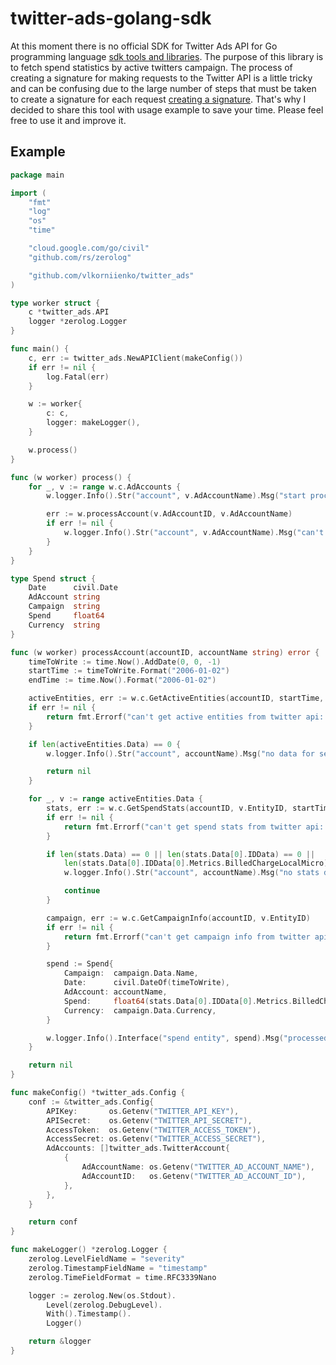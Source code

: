 # twitter-ads-golang-sdk

At this moment there is no official SDK for Twitter Ads API for Go programming language [sdk tools and libraries](https://developer.twitter.com/en/docs/twitter-ads-api/tools-and-libraries). 
The purpose of this library is to fetch spend statistics by active twitters campaign. The process of creating a signature for making requests to the Twitter API is a little tricky and can be confusing due to the large number of steps that must be taken to create a signature for each request [creating a signature](https://developer.twitter.com/en/docs/authentication/oauth-1-0a/creating-a-signature). That's why I decided to share this tool with usage example to save your time. Please feel free to use it and improve it. 

## Example

```go
package main

import (
	"fmt"
	"log"
	"os"
	"time"

	"cloud.google.com/go/civil"
	"github.com/rs/zerolog"

	"github.com/vlkorniienko/twitter_ads"
)

type worker struct {
	c *twitter_ads.API
	logger *zerolog.Logger
}

func main() {
	c, err := twitter_ads.NewAPIClient(makeConfig())
	if err != nil {
		log.Fatal(err)
	}

	w := worker{
		c: c,
		logger: makeLogger(),
	}

	w.process()
}

func (w worker) process() {
	for _, v := range w.c.AdAccounts {
		w.logger.Info().Str("account", v.AdAccountName).Msg("start process account")

		err := w.processAccount(v.AdAccountID, v.AdAccountName)
		if err != nil {
			w.logger.Info().Str("account", v.AdAccountName).Msg("can't process account")
		}
	}
}

type Spend struct {
	Date      civil.Date
	AdAccount string
	Campaign  string
	Spend     float64
	Currency  string
}

func (w worker) processAccount(accountID, accountName string) error {
	timeToWrite := time.Now().AddDate(0, 0, -1)
	startTime := timeToWrite.Format("2006-01-02")
	endTime := time.Now().Format("2006-01-02")

	activeEntities, err := w.c.GetActiveEntities(accountID, startTime, endTime)
	if err != nil {
		return fmt.Errorf("can't get active entities from twitter api: %w", err)
	}

	if len(activeEntities.Data) == 0 {
		w.logger.Info().Str("account", accountName).Msg("no data for selected account, skipping")

		return nil
	}

	for _, v := range activeEntities.Data {
		stats, err := w.c.GetSpendStats(accountID, v.EntityID, startTime, endTime)
		if err != nil {
			return fmt.Errorf("can't get spend stats from twitter api: %w", err)
		}

		if len(stats.Data) == 0 || len(stats.Data[0].IDData) == 0 ||
			len(stats.Data[0].IDData[0].Metrics.BilledChargeLocalMicro) == 0 {
			w.logger.Info().Str("account", accountName).Msg("no stats data for selected account, skipping")

			continue
		}

		campaign, err := w.c.GetCampaignInfo(accountID, v.EntityID)
		if err != nil {
			return fmt.Errorf("can't get campaign info from twitter api: %w", err)
		}

		spend := Spend{
			Campaign:  campaign.Data.Name,
			Date:      civil.DateOf(timeToWrite),
			AdAccount: accountName,
			Spend:     float64(stats.Data[0].IDData[0].Metrics.BilledChargeLocalMicro[0]) / 1000000,
			Currency:  campaign.Data.Currency,
		}

		w.logger.Info().Interface("spend entity", spend).Msg("processed")
	}

	return nil
}

func makeConfig() *twitter_ads.Config {
	conf := &twitter_ads.Config{
		APIKey:       os.Getenv("TWITTER_API_KEY"),
		APISecret:    os.Getenv("TWITTER_API_SECRET"),
		AccessToken:  os.Getenv("TWITTER_ACCESS_TOKEN"),
		AccessSecret: os.Getenv("TWITTER_ACCESS_SECRET"),
		AdAccounts: []twitter_ads.TwitterAccount{
			{
				AdAccountName: os.Getenv("TWITTER_AD_ACCOUNT_NAME"),
				AdAccountID:   os.Getenv("TWITTER_AD_ACCOUNT_ID"),
			},
		},
	}

	return conf
}

func makeLogger() *zerolog.Logger {
	zerolog.LevelFieldName = "severity"
	zerolog.TimestampFieldName = "timestamp"
	zerolog.TimeFieldFormat = time.RFC3339Nano

	logger := zerolog.New(os.Stdout).
		Level(zerolog.DebugLevel).
		With().Timestamp().
		Logger()

	return &logger
}
```